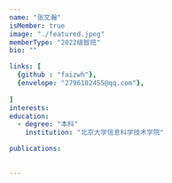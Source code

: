 ```yaml
---
name: "张文瀚"
isMember: true
image: "./featured.jpeg"
memberType: "2022级智班"
bio: ""

links: [
  {github : "faizwh"},
  {envelope: "2796182455@qq.com"},
    
]
interests:
education:
  - degree: "本科"
    institution: "北京大学信息科学技术学院"

publications:
  

---
```



